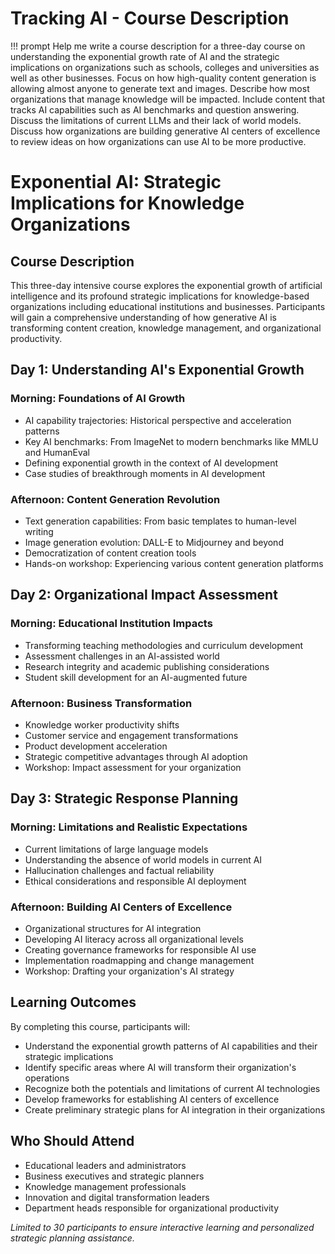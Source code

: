 # Tracking AI - Course Description

!!! prompt
    Help me write a course description for a three-day course on understanding the exponential growth rate of AI and the strategic implications on organizations such as schools, colleges and universities as well as other businesses.  Focus on how high-quality content generation is allowing almost anyone to generate text and images.  Describe how most organizations that manage knowledge will be impacted.  Include content that tracks AI capabilities such as AI benchmarks and question answering.  Discuss the limitations of current LLMs and their lack of world models.  Discuss how organizations are building generative AI centers of excellence to review ideas on how organizations can use AI to be more productive.

# Exponential AI: Strategic Implications for Knowledge Organizations

## Course Description

This three-day intensive course explores the exponential growth of artificial intelligence and its profound strategic implications for knowledge-based organizations including educational institutions and businesses. Participants will gain a comprehensive understanding of how generative AI is transforming content creation, knowledge management, and organizational productivity.

## Day 1: Understanding AI's Exponential Growth

### Morning: Foundations of AI Growth

- AI capability trajectories: Historical perspective and acceleration patterns
- Key AI benchmarks: From ImageNet to modern benchmarks like MMLU and HumanEval
- Defining exponential growth in the context of AI development
- Case studies of breakthrough moments in AI development

### Afternoon: Content Generation Revolution

- Text generation capabilities: From basic templates to human-level writing
- Image generation evolution: DALL-E to Midjourney and beyond
- Democratization of content creation tools
- Hands-on workshop: Experiencing various content generation platforms

## Day 2: Organizational Impact Assessment

### Morning: Educational Institution Impacts

- Transforming teaching methodologies and curriculum development
- Assessment challenges in an AI-assisted world
- Research integrity and academic publishing considerations
- Student skill development for an AI-augmented future

### Afternoon: Business Transformation

- Knowledge worker productivity shifts
- Customer service and engagement transformations
- Product development acceleration
- Strategic competitive advantages through AI adoption
- Workshop: Impact assessment for your organization

## Day 3: Strategic Response Planning

### Morning: Limitations and Realistic Expectations

- Current limitations of large language models
- Understanding the absence of world models in current AI
- Hallucination challenges and factual reliability
- Ethical considerations and responsible AI deployment

### Afternoon: Building AI Centers of Excellence

- Organizational structures for AI integration
- Developing AI literacy across all organizational levels
- Creating governance frameworks for responsible AI use
- Implementation roadmapping and change management
- Workshop: Drafting your organization's AI strategy

## Learning Outcomes

By completing this course, participants will:
- Understand the exponential growth patterns of AI capabilities and their strategic implications
- Identify specific areas where AI will transform their organization's operations
- Recognize both the potentials and limitations of current AI technologies
- Develop frameworks for establishing AI centers of excellence
- Create preliminary strategic plans for AI integration in their organizations

## Who Should Attend

- Educational leaders and administrators
- Business executives and strategic planners
- Knowledge management professionals
- Innovation and digital transformation leaders
- Department heads responsible for organizational productivity

*Limited to 30 participants to ensure interactive learning and personalized strategic planning assistance.*